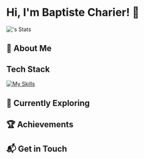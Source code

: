 # Hi, I'm Baptiste Charier! 👋

![<Bcharier>'s Stats](https://github-readme-stats.vercel.app/api?username=Bcharier&theme=vue-dark&show_icons=true&hide_border=true&count_private=true)

## 🚀 About Me


## Tech Stack
[![My Skills](https://skillicons.dev/icons?i=js,html,css,wasm)](https://skillicons.dev)

## 🌱 Currently Exploring

 ## 🏆 Achievements

## 📬 Get in Touch

<!--

Here are some ideas to get you started:

- 🔭 I’m currently working on ...
- 🌱 I’m currently learning ...
- 👯 I’m looking to collaborate on ...
- 🤔 I’m looking for help with ...
- 💬 Ask me about ...
- 📫 How to reach me: ...
- 😄 Pronouns: ...
- ⚡ Fun fact: ...
-->


